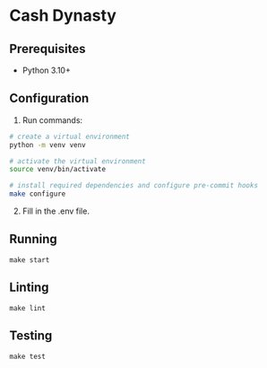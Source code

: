 # Cash Dynasty

## Prerequisites
- Python 3.10+

## Configuration
1. Run commands:
```bash
# create a virtual environment
python -m venv venv

# activate the virtual environment
source venv/bin/activate

# install required dependencies and configure pre-commit hooks
make configure
```
2. Fill in the .env file.

## Running
```
make start
```

## Linting
```
make lint
```

## Testing
```
make test
```
